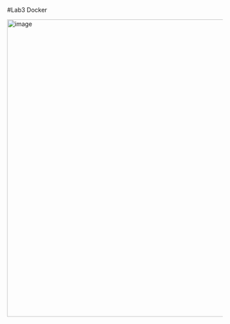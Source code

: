 #Lab3 Docker

<img width="696" alt="image" src="https://github.com/ArnauvGilotra/ECE444-F2023-Lab1/assets/61934622/224bba6e-a8b8-4e10-9259-45947d4a8343">
